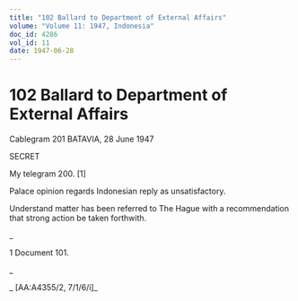 ```yaml
---
title: "102 Ballard to Department of External Affairs"
volume: "Volume 11: 1947, Indonesia"
doc_id: 4286
vol_id: 11
date: 1947-06-28
---
```


# 102 Ballard to Department of External Affairs

Cablegram 201 BATAVIA, 28 June 1947

SECRET

My telegram 200. [1]

Palace opinion regards Indonesian reply as unsatisfactory.

Understand matter has been referred to The Hague with a recommendation that strong action be taken forthwith.

_

1 Document 101.

_

_ [AA:A4355/2, 7/1/6/i]_
